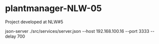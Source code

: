 # plantmanager-NLW-05
Project developed at NLW#5

json-server ./src/services/server.json --host 192.168.100.16 --port 3333 --delay 700
